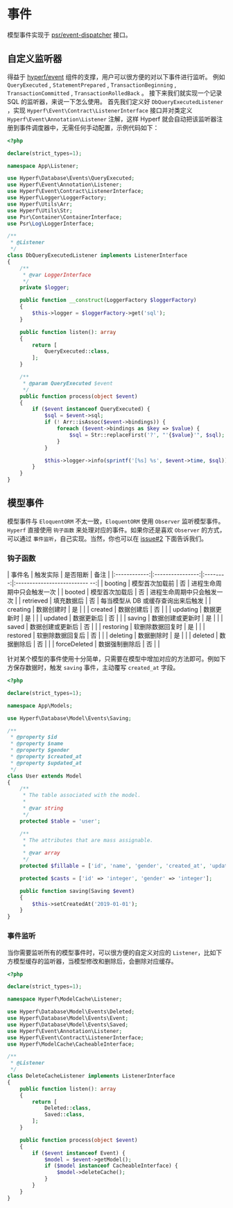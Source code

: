 # 事件
模型事件实现于 [psr/event-dispatcher](https://github.com/php-fig/event-dispatcher) 接口。

## 自定义监听器

得益于 [hyperf/event](https://github.com/hyperf/event) 组件的支撑，用户可以很方便的对以下事件进行监听。
例如 `QueryExecuted` , `StatementPrepared` , `TransactionBeginning` , `TransactionCommitted` , `TransactionRolledBack` 。
接下来我们就实现一个记录 SQL 的监听器，来说一下怎么使用。
首先我们定义好 `DbQueryExecutedListener` ，实现 `Hyperf\Event\Contract\ListenerInterface` 接口并对类定义 `Hyperf\Event\Annotation\Listener` 注解，这样 Hyperf 就会自动把该监听器注册到事件调度器中，无需任何手动配置，示例代码如下：

```php
<?php

declare(strict_types=1);

namespace App\Listener;

use Hyperf\Database\Events\QueryExecuted;
use Hyperf\Event\Annotation\Listener;
use Hyperf\Event\Contract\ListenerInterface;
use Hyperf\Logger\LoggerFactory;
use Hyperf\Utils\Arr;
use Hyperf\Utils\Str;
use Psr\Container\ContainerInterface;
use Psr\Log\LoggerInterface;

/**
 * @Listener
 */
class DbQueryExecutedListener implements ListenerInterface
{
    /**
     * @var LoggerInterface
     */
    private $logger;

    public function __construct(LoggerFactory $loggerFactory)
    {
        $this->logger = $loggerFactory->get('sql');
    }

    public function listen(): array
    {
        return [
            QueryExecuted::class,
        ];
    }

    /**
     * @param QueryExecuted $event
     */
    public function process(object $event)
    {
        if ($event instanceof QueryExecuted) {
            $sql = $event->sql;
            if (! Arr::isAssoc($event->bindings)) {
                foreach ($event->bindings as $key => $value) {
                    $sql = Str::replaceFirst('?', "'{$value}'", $sql);
                }
            }

            $this->logger->info(sprintf('[%s] %s', $event->time, $sql));
        }
    }
}

```

## 模型事件

模型事件与 `EloquentORM` 不太一致，`EloquentORM` 使用 `Observer` 监听模型事件。`Hyperf` 直接使用 `钩子函数` 来处理对应的事件。如果你还是喜欢 `Observer` 的方式，可以通过 `事件监听`，自己实现。当然，你也可以在 [issue#2](https://github.com/hyperf/hyperf/issues/2) 下面告诉我们。

### 钩子函数

|    事件名    |     触发实际     | 是否阻断 |               备注                |
|:------------:|:----------------:|:--------:|:-------------------------- --:|
|   booting    |  模型首次加载前  |    否    |    进程生命周期中只会触发一次         |
|    booted    |  模型首次加载后  |    否    |    进程生命周期中只会触发一次         |
|  retrieved   |    填充数据后   |    否    |  每当模型从 DB 或缓存查询出来后触发      |
|   creating   |    数据创建时   |    是    |                                  |
|   created    |    数据创建后   |    否    |                                  |
|   updating   |    数据更新时   |    是    |                                  |
|   updated    |    数据更新后   |    否    |                                  |
|    saving    | 数据创建或更新时 |    是    |                                  |
|    saved     | 数据创建或更新后 |    否    |                                  |
|  restoring   | 软删除数据回复时 |    是    |                                  |
|   restored   | 软删除数据回复后 |    否    |                                  |
|   deleting   |    数据删除时   |    是    |                                  |
|   deleted    |    数据删除后   |    否    |                                  |
| forceDeleted |  数据强制删除后  |    否    |                                  |

针对某个模型的事件使用十分简单，只需要在模型中增加对应的方法即可。例如下方保存数据时，触发 `saving` 事件，主动覆写 `created_at` 字段。

```php
<?php

declare(strict_types=1);

namespace App\Models;

use Hyperf\Database\Model\Events\Saving;

/**
 * @property $id
 * @property $name
 * @property $gender
 * @property $created_at
 * @property $updated_at
 */
class User extends Model
{
    /**
     * The table associated with the model.
     *
     * @var string
     */
    protected $table = 'user';

    /**
     * The attributes that are mass assignable.
     *
     * @var array
     */
    protected $fillable = ['id', 'name', 'gender', 'created_at', 'updated_at'];

    protected $casts = ['id' => 'integer', 'gender' => 'integer'];

    public function saving(Saving $event)
    {
        $this->setCreatedAt('2019-01-01');
    }
}

```

### 事件监听

当你需要监听所有的模型事件时，可以很方便的自定义对应的 `Listener`，比如下方模型缓存的监听器，当模型修改和删除后，会删除对应缓存。

```php
<?php

declare(strict_types=1);

namespace Hyperf\ModelCache\Listener;

use Hyperf\Database\Model\Events\Deleted;
use Hyperf\Database\Model\Events\Event;
use Hyperf\Database\Model\Events\Saved;
use Hyperf\Event\Annotation\Listener;
use Hyperf\Event\Contract\ListenerInterface;
use Hyperf\ModelCache\CacheableInterface;

/**
 * @Listener
 */
class DeleteCacheListener implements ListenerInterface
{
    public function listen(): array
    {
        return [
            Deleted::class,
            Saved::class,
        ];
    }

    public function process(object $event)
    {
        if ($event instanceof Event) {
            $model = $event->getModel();
            if ($model instanceof CacheableInterface) {
                $model->deleteCache();
            }
        }
    }
}

```
